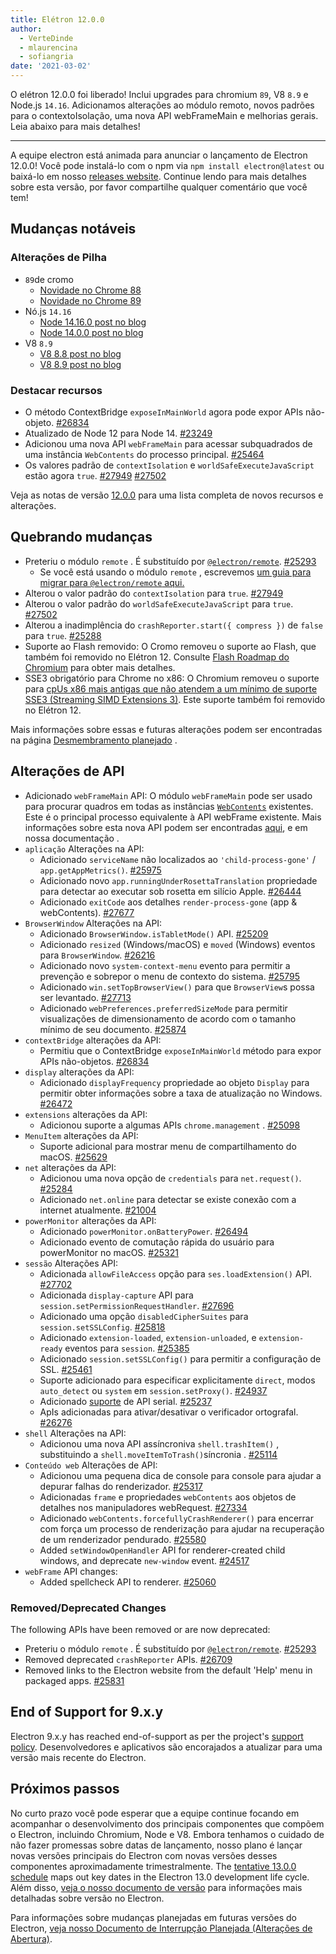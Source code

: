 ```yaml
---
title: Elétron 12.0.0
author:
  - VerteDinde
  - mlaurencina
  - sofiangria
date: '2021-03-02'
---
```


O elétron 12.0.0 foi liberado! Inclui upgrades para chromium `89`, V8 `8.9` e Node.js `14.16`. Adicionamos alterações ao módulo remoto, novos padrões para o contextoIsolação, uma nova API webFrameMain e melhorias gerais. Leia abaixo para mais detalhes!

---

A equipe electron está animada para anunciar o lançamento de Electron 12.0.0! Você pode instalá-lo com o npm via `npm install electron@latest` ou baixá-lo em nosso [releases website](https://electronjs.org/releases/stable). Continue lendo para mais detalhes sobre esta versão, por favor compartilhe qualquer comentário que você tem!

## Mudanças notáveis

### Alterações de Pilha

* `89`de cromo
    * [Novidade no Chrome 88](https://developer.chrome.com/blog/new-in-chrome-88/)
    * [Novidade no Chrome 89](https://developer.chrome.com/blog/new-in-chrome-89/)
* Nó.js `14.16`
    * [Node 14.16.0 post no blog](https://nodejs.org/en/blog/release/v14.16.0/)
    * [Node 14.0.0 post no blog](https://nodejs.org/en/blog/release/v14.0.0/)
* V8 `8.9`
    * [V8 8.8 post no blog](https://v8.dev/blog/v8-release-88)
    * [V8 8.9 post no blog](https://v8.dev/blog/v8-release-89)

### Destacar recursos

* O método ContextBridge `exposeInMainWorld` agora pode expor APIs não-objeto. [#26834](https://github.com/electron/electron/pull/26834)
* Atualizado de Node 12 para Node 14. [#23249](https://github.com/electron/electron/pull/25249)
* Adicionou uma nova API `webFrameMain` para acessar subquadrados de uma instância `WebContents` do processo principal. [#25464](https://github.com/electron/electron/pull/25464)
* Os valores padrão de `contextIsolation` e `worldSafeExecuteJavaScript` estão agora `true`. [#27949](https://github.com/electron/electron/pull/27949) [#27502](https://github.com/electron/electron/pull/27502)

Veja as notas de versão [12.0.0](https://github.com/electron/electron/releases/tag/v12.0.0) para uma lista completa de novos recursos e alterações.

## Quebrando mudanças

* Preteriu o módulo `remote` . É substituído por [`@electron/remote`](https://github.com/electron/remote). [#25293](https://github.com/electron/electron/pull/25293)
    * Se você está usando o módulo `remote` , escrevemos [um guia para migrar para `@electron/remote` aqui.](https://github.com/electron/remote#migrating-from-remote)
* Alterou o valor padrão do `contextIsolation` para `true`. [#27949](https://github.com/electron/electron/pull/27949)
* Alterou o valor padrão do `worldSafeExecuteJavaScript` para `true`. [#27502](https://github.com/electron/electron/pull/27502)
* Alterou a inadimplência do `crashReporter.start({ compress })` de `false` para `true`. [#25288](https://github.com/electron/electron/pull/25288)
* Suporte ao Flash removido: O Cromo removeu o suporte ao Flash, que também foi removido no Elétron 12. Consulte [Flash Roadmap do Chromium](https://www.chromium.org/flash-roadmap) para obter mais detalhes.
* SSE3 obrigatório para Chrome no x86: O Chromium removeu o suporte para [cpUs x86 mais antigas que não atendem a um mínimo de suporte SSE3 (Streaming SIMD Extensions 3)](https://docs.google.com/document/d/1QUzL4MGNqX4wiLvukUwBf6FdCL35kCDoEJTm2wMkahw/edit#heading=h.7nki9mck5t64). Este suporte também foi removido no Elétron 12.

Mais informações sobre essas e futuras alterações podem ser encontradas na página [Desmembramento planejado](https://github.com/electron/electron/blob/master/docs/breaking-changes.md) .

## Alterações de API

* Adicionado `webFrameMain` API: O módulo `webFrameMain` pode ser usado para procurar quadros em todas as instâncias [`WebContents`](/docs/api/web-contents.md) existentes. Este é o principal processo equivalente à API webFrame existente. Mais informações sobre esta nova API podem ser encontradas [aqui](https://github.com/electron/electron/pull/25464), e em nossa documentação [](https://www.electronjs.org/docs/api/web-frame-main).
* `aplicação` Alterações na API:
    * Adicionado `serviceName` não localizados ao `'child-process-gone'` / `app.getAppMetrics()`. [#25975](https://github.com/electron/electron/pull/25975)
    * Adicionado novo `app.runningUnderRosettaTranslation` propriedade para detectar ao executar sob rosetta em silício Apple. [#26444](https://github.com/electron/electron/pull/26444)
    * Adicionado `exitCode` aos detalhes `render-process-gone` (app & webContents). [#27677](https://github.com/electron/electron/pull/27677)
* `BrowserWindow` Alterações na API:
    * Adicionado `BrowserWindow.isTabletMode()` API. [#25209](https://github.com/electron/electron/pull/25209)
    * Adicionado `resized` (Windows/macOS) e `moved` (Windows) eventos para `BrowserWindow`. [#26216](https://github.com/electron/electron/pull/26216)
    * Adicionado novo `system-context-menu` evento para permitir a prevenção e sobrepor o menu de contexto do sistema. [#25795](https://github.com/electron/electron/pull/25795)
    * Adicionado `win.setTopBrowserView()` para que `BrowserView`s possa ser levantado. [#27713](https://github.com/electron/electron/pull/27713)
    * Adicionado `webPreferences.preferredSizeMode` para permitir visualizações de dimensionamento de acordo com o tamanho mínimo de seu documento. [#25874](https://github.com/electron/electron/pull/25874)
* `contextBridge` alterações da API:
    * Permitiu que o ContextBridge `exposeInMainWorld` método para expor APIs não-objetos. [#26834](https://github.com/electron/electron/pull/26834)
* `display` alterações da API:
    * Adicionado `displayFrequency` propriedade ao objeto `Display` para permitir obter informações sobre a taxa de atualização no Windows. [#26472](https://github.com/electron/electron/pull/26472)
* `extensions` alterações da API:
    * Adicionou suporte a algumas APIs `chrome.management` . [#25098](https://github.com/electron/electron/pull/25098)
* `MenuItem` alterações da API:
    * Suporte adicional para mostrar menu de compartilhamento do macOS. [#25629](https://github.com/electron/electron/pull/25629)
* `net` alterações da API:
    * Adicionou uma nova opção de `credentials` para `net.request()`. [#25284](https://github.com/electron/electron/pull/25284)
    * Adicionado `net.online` para detectar se existe conexão com a internet atualmente. [#21004](https://github.com/electron/electron/pull/21004)
* `powerMonitor` alterações da API:
    * Adicionado `powerMonitor.onBatteryPower`. [#26494](https://github.com/electron/electron/pull/26494)
    * Adicionado evento de comutação rápida do usuário para powerMonitor no macOS. [#25321](https://github.com/electron/electron/pull/25321)
* `sessão` Alterações API:
    * Adicionada `allowFileAccess` opção para `ses.loadExtension()` API. [#27702](https://github.com/electron/electron/pull/27702)
    * Adicionada `display-capture` API para `session.setPermissionRequestHandler`. [#27696](https://github.com/electron/electron/pull/27696)
    * Adicionado uma opção `disabledCipherSuites` para `session.setSSLConfig`. [#25818](https://github.com/electron/electron/pull/25818)
    * Adicionado `extension-loaded`, `extension-unloaded`, e `extension-ready` eventos para `session`. [#25385](https://github.com/electron/electron/pull/25385)
    * Adicionado `session.setSSLConfig()` para permitir a configuração de SSL. [#25461](https://github.com/electron/electron/pull/25461)
    * Suporte adicionado para especificar explicitamente `direct`, modos `auto_detect` ou `system` em `session.setProxy()`. [#24937](https://github.com/electron/electron/pull/24937)
    * Adicionado [suporte](https://web.dev/serial/) de API serial. [#25237](https://github.com/electron/electron/pull/25237)
    * ApIs adicionadas para ativar/desativar o verificador ortografal. [#26276](https://github.com/electron/electron/pull/26276)
* `shell` Alterações na API:
    * Adicionou uma nova API assíncroniva `shell.trashItem()` , substituindo a `shell.moveItemToTrash()`síncronia . [#25114](https://github.com/electron/electron/pull/25114)
* `Conteúdo web` Alterações de API:
    * Adicionou uma pequena dica de console para console para ajudar a depurar falhas do renderizador. [#25317](https://github.com/electron/electron/pull/25317)
    * Adicionadas `frame` e propriedades `webContents` aos objetos de detalhes nos manipuladores webRequest. [#27334](https://github.com/electron/electron/pull/27334)
    * Adicionado `webContents.forcefullyCrashRenderer()` para encerrar com força um processo de renderização para ajudar na recuperação de um renderizador pendurado. [#25580](https://github.com/electron/electron/pull/25580)
    * Added `setWindowOpenHandler` API for renderer-created child windows, and deprecate `new-window` event. [#24517](https://github.com/electron/electron/pull/24517)
* `webFrame` API changes:
    * Added spellcheck API to renderer. [#25060](https://github.com/electron/electron/pull/25060)

### Removed/Deprecated Changes

The following APIs have been removed or are now deprecated:

* Preteriu o módulo `remote` . É substituído por [`@electron/remote`](https://github.com/electron/remote). [#25293](https://github.com/electron/electron/pull/25293)
* Removed deprecated `crashReporter` APIs. [#26709](https://github.com/electron/electron/pull/26709)
* Removed links to the Electron website from the default 'Help' menu in packaged apps. [#25831](https://github.com/electron/electron/pull/25831)

## End of Support for 9.x.y

Electron 9.x.y has reached end-of-support as per the project's [support policy](https://electronjs.org/docs/tutorial/support#supported-versions). Desenvolvedores e aplicativos são encorajados a atualizar para uma versão mais recente do Electron.

## Próximos passos

No curto prazo você pode esperar que a equipe continue focando em acompanhar o desenvolvimento dos principais componentes que compõem o Electron, incluindo Chromium, Node e V8. Embora tenhamos o cuidado de não fazer promessas sobre datas de lançamento, nosso plano é lançar novas versões principais do Electron com novas versões desses componentes aproximadamente trimestralmente. The [tentative 13.0.0 schedule](https://electronjs.org/docs/tutorial/electron-timelines) maps out key dates in the Electron 13.0 development life cycle. Além disso, [veja o nosso documento de versão](https://electronjs.org/docs/tutorial/electron-versioning) para informações mais detalhadas sobre versão no Electron.

Para informações sobre mudanças planejadas em futuras versões do Electron, [veja nosso Documento de Interrupção Planejada (Alterações de Abertura)](https://github.com/electron/electron/blob/master/docs/breaking-changes.md).
